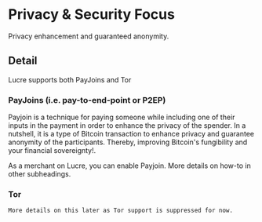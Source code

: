 # Privacy & Security Focus

Privacy enhancement and guaranteed anonymity.

## Detail

Lucre supports both PayJoins and Tor

### PayJoins (i.e. pay-to-end-point or P2EP)

Payjoin is a technique for paying someone while including one of their inputs in the payment in order to enhance the privacy of the spender. In a nutshell, it is a type of Bitcoin transaction to enhance privacy and guarantee anonymity of the participants. Thereby, improving Bitcoin's fungibility and your financial sovereignty!.

As a merchant on Lucre, you can enable Payjoin. More details on how-to in other subheadings.

### Tor

`More details on this later as Tor support is suppressed for now.`
